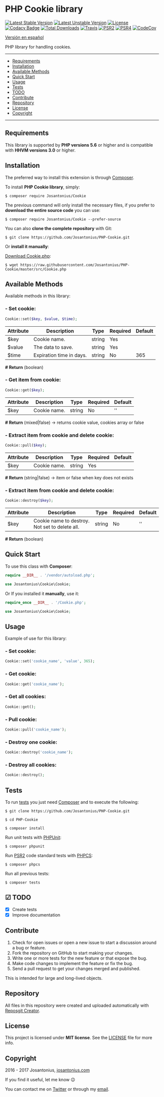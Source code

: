 # PHP Cookie library

[![Latest Stable Version](https://poser.pugx.org/josantonius/Cookie/v/stable)](https://packagist.org/packages/josantonius/Cookie) [![Latest Unstable Version](https://poser.pugx.org/josantonius/Cookie/v/unstable)](https://packagist.org/packages/josantonius/Cookie) [![License](https://poser.pugx.org/josantonius/Cookie/license)](LICENSE) [![Codacy Badge](https://api.codacy.com/project/badge/Grade/e51e4c06b0b54ce493454d4f895a3ef3)](https://www.codacy.com/app/Josantonius/PHP-Cookie?utm_source=github.com&amp;utm_medium=referral&amp;utm_content=Josantonius/PHP-Cookie&amp;utm_campaign=Badge_Grade) [![Total Downloads](https://poser.pugx.org/josantonius/Cookie/downloads)](https://packagist.org/packages/josantonius/Cookie) [![Travis](https://travis-ci.org/Josantonius/PHP-Cookie.svg)](https://travis-ci.org/Josantonius/PHP-Cookie) [![PSR2](https://img.shields.io/badge/PSR-2-1abc9c.svg)](http://www.php-fig.org/psr/psr-2/) [![PSR4](https://img.shields.io/badge/PSR-4-9b59b6.svg)](http://www.php-fig.org/psr/psr-4/) [![CodeCov](https://codecov.io/gh/Josantonius/PHP-Cookie/branch/master/graph/badge.svg)](https://codecov.io/gh/Josantonius/PHP-Cookie)

[Versión en español](README-ES.md)

PHP library for handling cookies.

---

- [Requirements](#requirements)
- [Installation](#installation)
- [Available Methods](#available-methods)
- [Quick Start](#quick-start)
- [Usage](#usage)
- [Tests](#tests)
- [TODO](#-todo)
- [Contribute](#contribute)
- [Repository](#repository)
- [License](#license)
- [Copyright](#copyright)

---

## Requirements

This library is supported by **PHP versions 5.6** or higher and is compatible with **HHVM versions 3.0** or higher.

## Installation

The preferred way to install this extension is through [Composer](http://getcomposer.org/download/).

To install **PHP Cookie library**, simply:

    $ composer require Josantonius/Cookie

The previous command will only install the necessary files, if you prefer to **download the entire source code** you can use:

    $ composer require Josantonius/Cookie --prefer-source

You can also **clone the complete repository** with Git:

	$ git clone https://github.com/Josantonius/PHP-Cookie.git

Or **install it manually**:

[Download Cookie.php](https://raw.githubusercontent.com/Josantonius/PHP-Cookie/master/src/Cookie.php):

    $ wget https://raw.githubusercontent.com/Josantonius/PHP-Cookie/master/src/Cookie.php

## Available Methods

Available methods in this library:

### - Set cookie:

```php
Cookie::set($key, $value, $time);
```

| Attribute | Description | Type | Required | Default
| --- | --- | --- | --- | --- |
| $key | Cookie name. | string | Yes | |
| $value | The data to save. | string | Yes | |
| $time | Expiration time in days. | string | No | 365 |

**# Return** (boolean)

### - Get item from cookie:

```php
Cookie::get($key);
```

| Attribute | Description | Type | Required | Default
| --- | --- | --- | --- | --- |
| $key | Cookie name. | string | No | '' |

**# Return** (mixed|false) → returns cookie value, cookies array or false

### - Extract item from cookie and delete cookie:

```php
Cookie::pull($key);
```

| Attribute | Description | Type | Required | Default
| --- | --- | --- | --- | --- |
| $key | Cookie name. | string | Yes | |

**# Return** (string|false) → item or false when key does not exists

### - Extract item from cookie and delete cookie:

```php
Cookie::destroy($key);
```

| Attribute | Description | Type | Required | Default
| --- | --- | --- | --- | --- |
| $key | Cookie name to destroy. Not set to delete all. | string | No | '' |

**# Return** (boolean)

## Quick Start

To use this class with **Composer**:

```php
require __DIR__ . '/vendor/autoload.php';

use Josantonius\Cookie\Cookie;
```

Or If you installed it **manually**, use it:

```php
require_once __DIR__ . '/Cookie.php';

use Josantonius\Cookie\Cookie;
```

## Usage

Example of use for this library:

### - Set cookie:

```php
Cookie::set('cookie_name', 'value', 365);
```

### - Get cookie:

```php
Cookie::get('cookie_name');
```

### - Get all cookies:

```php
Cookie::get();
```

### - Pull cookie:

```php
Cookie::pull('cookie_name');
```

### - Destroy one cookie:

```php
Cookie::destroy('cookie_name');
```

### - Destroy all cookies:

```php
Cookie::destroy();
```

## Tests 

To run [tests](tests) you just need [Composer](http://getcomposer.org/download/) and to execute the following:

    $ git clone https://github.com/Josantonius/PHP-Cookie.git
    
    $ cd PHP-Cookie

    $ composer install

Run unit tests with [PHPUnit](https://phpunit.de/):

    $ composer phpunit

Run [PSR2](http://www.php-fig.org/psr/psr-2/) code standard tests with [PHPCS](https://github.com/squizlabs/PHP_CodeSniffer):

    $ composer phpcs

Run all previous tests:

    $ composer tests

## ☑ TODO

- [x] Create tests
- [x] Improve documentation

## Contribute

1. Check for open issues or open a new issue to start a discussion around a bug or feature.
1. Fork the repository on GitHub to start making your changes.
1. Write one or more tests for the new feature or that expose the bug.
1. Make code changes to implement the feature or fix the bug.
1. Send a pull request to get your changes merged and published.

This is intended for large and long-lived objects.

## Repository

All files in this repository were created and uploaded automatically with [Reposgit Creator](https://github.com/Josantonius/BASH-Reposgit).

## License

This project is licensed under **MIT license**. See the [LICENSE](LICENSE) file for more info.

## Copyright

2016 - 2017 Josantonius, [josantonius.com](https://josantonius.com/)

If you find it useful, let me know :wink:

You can contact me on [Twitter](https://twitter.com/Josantonius) or through my [email](mailto:hello@josantonius.com).